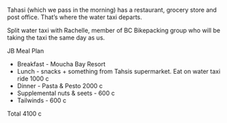 Tahasi (which we pass in the morning) has a restaurant, grocery store and post office. That’s where the water taxi departs. 

Split water taxi with Rachelle, member of BC Bikepacking group who will be taking the taxi the same day as us.


JB Meal Plan

+ Breakfast - Moucha Bay Resort
+ Lunch - snacks + something from Tahsis supermarket. Eat on water taxi ride 1000 c
+ Dinner - Pasta & Pesto 2000 c
+ Supplemental nuts & seets - 600 c
+ Tailwinds - 600 c

Total 4100 c
